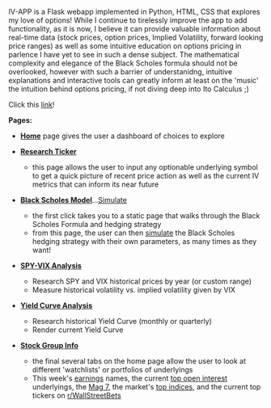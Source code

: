 IV-APP is a Flask webapp implemented in Python, HTML, CSS that explores my love of options! While I continue to tirelessly improve the app to add functionality, as it is now, I believe it can provide valuable information about real-time data (stock prices, option prices, Implied Volatility, forward looking price ranges) as well as some intuitive education on options pricing in parlence I have yet to see in such a dense subject. The mathematical complexity and elegance of the Black Scholes formula should not be overlooked, however with such a barrier of understanidng, intuitive explanations and interactive tools can greatly inform at least on the 'music' the intuition behind options pricing, if not diving deep into Ito Calculus ;)

Click this [link](https://iv-app-1408b00f8e09.herokuapp.com/)! 


__Pages:__

- [__Home__](https://iv-app-1408b00f8e09.herokuapp.com/) page gives the user a dashboard of choices to explore

  
  
- [__Research Ticker__](https://iv-app-1408b00f8e09.herokuapp.com/ticker/SPY)
  
  - this page allows the user to input any optionable underlying symbol to get a quick picture of recent price action as well as the current IV metrics that can inform its near future



- [__Black Scholes Model__](https://iv-app-1408b00f8e09.herokuapp.com/bsm)...[Simulate](https://iv-app-1408b00f8e09.herokuapp.com/bsm/sim/.2/100/100/.05/50/weekly)
  
  - the first click takes you to a static page that walks through the Black Scholes Formula and hedging strategy
  - from this page, the user can then [simulate](https://iv-app-1408b00f8e09.herokuapp.com/bsm/sim/.2/100/100/.05/50/weekly) the Black Scholes hedging strategy with their own parameters, as many times as they want!


- [__SPY-VIX Analysis__](https://iv-app-1408b00f8e09.herokuapp.com/spyvixhome)
  
  - Research SPY and VIX historical prices by year (or custom range)
  - Measure historical volatility vs. implied volatility given by VIX


- [__Yield Curve Analysis__](https://iv-app-1408b00f8e09.herokuapp.com/yieldcurve/2024/m)
  
  - Research historical Yield Curve (monthly or quarterly)
  - Render current Yield Curve




- [__Stock Group Info__](https://iv-app-1408b00f8e09.herokuapp.com/top/earnings)
  
  - the final several tabs on the home page allow the user to look at different 'watchlists' or portfolios of underlyings
  - This week's [earnings](https://iv-app-1408b00f8e09.herokuapp.com/top/earnings) names, the current [top open interest](https://iv-app-1408b00f8e09.herokuapp.com/top/oi) underlyings, the [Mag 7](https://iv-app-1408b00f8e09.herokuapp.com/top/mag7), the market's [top indices](https://iv-app-1408b00f8e09.herokuapp.com/top/indices), and the current top tickers on [r/WallStreetBets](https://iv-app-1408b00f8e09.herokuapp.com/top/reddit)


